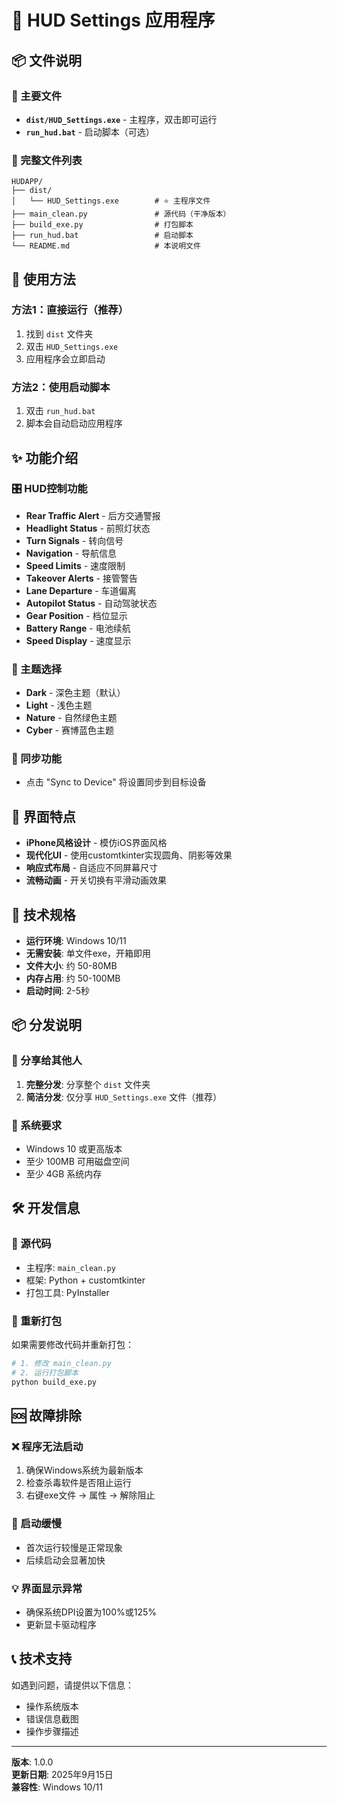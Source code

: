 # 🚗 HUD Settings 应用程序

## 📦 文件说明

### 🎯 主要文件
- **`dist/HUD_Settings.exe`** - 主程序，双击即可运行
- **`run_hud.bat`** - 启动脚本（可选）

### 📁 完整文件列表
```
HUDAPP/
├── dist/
│   └── HUD_Settings.exe        # ⭐ 主程序文件
├── main_clean.py               # 源代码（干净版本）
├── build_exe.py                # 打包脚本
├── run_hud.bat                 # 启动脚本
└── README.md                   # 本说明文件
```

## 🚀 使用方法

### 方法1：直接运行（推荐）
1. 找到 `dist` 文件夹
2. 双击 `HUD_Settings.exe`
3. 应用程序会立即启动

### 方法2：使用启动脚本
1. 双击 `run_hud.bat`
2. 脚本会自动启动应用程序

## ✨ 功能介绍

### 🎛️ HUD控制功能
- **Rear Traffic Alert** - 后方交通警报
- **Headlight Status** - 前照灯状态
- **Turn Signals** - 转向信号
- **Navigation** - 导航信息
- **Speed Limits** - 速度限制
- **Takeover Alerts** - 接管警告
- **Lane Departure** - 车道偏离
- **Autopilot Status** - 自动驾驶状态
- **Gear Position** - 档位显示
- **Battery Range** - 电池续航
- **Speed Display** - 速度显示

### 🎨 主题选择
- **Dark** - 深色主题（默认）
- **Light** - 浅色主题
- **Nature** - 自然绿色主题
- **Cyber** - 赛博蓝色主题

### 🔄 同步功能
- 点击 "Sync to Device" 将设置同步到目标设备

## 📱 界面特点

- **iPhone风格设计** - 模仿iOS界面风格
- **现代化UI** - 使用customtkinter实现圆角、阴影等效果
- **响应式布局** - 自适应不同屏幕尺寸
- **流畅动画** - 开关切换有平滑动画效果

## 🔧 技术规格

- **运行环境**: Windows 10/11
- **无需安装**: 单文件exe，开箱即用
- **文件大小**: 约 50-80MB
- **内存占用**: 约 50-100MB
- **启动时间**: 2-5秒

## 📦 分发说明

### 🎁 分享给其他人
1. **完整分发**: 分享整个 `dist` 文件夹
2. **简洁分发**: 仅分享 `HUD_Settings.exe` 文件（推荐）

### 💾 系统要求
- Windows 10 或更高版本
- 至少 100MB 可用磁盘空间
- 至少 4GB 系统内存

## 🛠️ 开发信息

### 📝 源代码
- 主程序: `main_clean.py`
- 框架: Python + customtkinter
- 打包工具: PyInstaller

### 🔄 重新打包
如果需要修改代码并重新打包：
```bash
# 1. 修改 main_clean.py
# 2. 运行打包脚本
python build_exe.py
```

## 🆘 故障排除

### ❌ 程序无法启动
1. 确保Windows系统为最新版本
2. 检查杀毒软件是否阻止运行
3. 右键exe文件 → 属性 → 解除阻止

### 🐌 启动缓慢
- 首次运行较慢是正常现象
- 后续启动会显著加快

### 💡 界面显示异常
- 确保系统DPI设置为100%或125%
- 更新显卡驱动程序

## 📞 技术支持

如遇到问题，请提供以下信息：
- 操作系统版本
- 错误信息截图
- 操作步骤描述

---

**版本**: 1.0.0  
**更新日期**: 2025年9月15日  
**兼容性**: Windows 10/11  